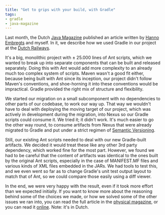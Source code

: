 ```yaml
---
title: "Get to grips with your build, with Gradle"
tags:
- gradle
- java-magazine
---
```

Last month, the Dutch [Java Magazine](http://www.nljug.org/magazine/edities/editie-2015-3) published an article written by [Hanno Embregts](https://twitter.com/hannoloeloe) and myself. In it, we describe how we used Gradle in our project at the [Dutch Railways](http://www.ns.nl).

It's a big, monolithic project with &plusmn; 25.000 lines of Ant scripts, which we wanted to break up into separate components that can be built and released separately. Doing this with Ant would add more complexity to an already much too complex system of scripts. Maven wasn't a good fit either, because being built with Ant since its inception, our project didn't follow Maven's conventions, and shoe-horning it into these conventions would be impractical. Gradle provided the right mix of structure and flexibility.

We started our migration on a small subcomponent with no dependencies to other parts of our codebase, to work our way up. That way we wouldn't have to deal with deploying the moving target of our project, which was actively in development during the migration, into Nexus so our Gradle scripts could consume it. We tried it; it didn't work. It's much easier to go the other way round, to consume artifacts from Nexus that were already migrated to Gradle and put under a strict regimen of [Semantic Versioning](http://semver.org/).

Still, our existing Ant scripts needed to deal with our new Gradle-built artifacts. We decided it would treat these like any other 3rd party dependency, which worked fine for the most part. However, we found we had to be careful that the content of artifacts was identical to the ones built by the original Ant scripts, especially in the case of MANIFEST.MF files and various kinds of XML files embedded in the JARs. We had tools to test this, and we even went so far as to change Gradle's unit test output layout to match that of Ant, so we could compare those easily using a diff viewer.

In the end, we were very happy with the result, even if it took more effort than we expected initially. If you want to know more about the reasoning behind some of the choices we made, or how we solved some of the other issues we ran into, you can read the full article in the [physical magazine](http://www.nljug.org/magazine/edities/editie-2015-3), or you can read it [online](http://www.nljug.org/databasejava/grip-op-je-buildproces-met-gradle/). Note: it's in Dutch.
